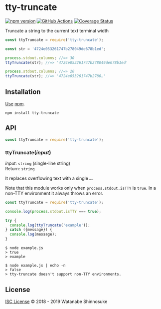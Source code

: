 # tty-truncate

[![npm version](https://img.shields.io/npm/v/tty-truncate.svg)](https://www.npmjs.com/package/tty-truncate)
[![GitHub Actions](https://action-badges.now.sh/shinnn/tty-truncate)](https://wdp9fww0r9.execute-api.us-west-2.amazonaws.com/production/results/shinnn/tty-truncate)
[![Coverage Status](https://img.shields.io/coveralls/shinnn/tty-truncate.svg)](https://coveralls.io/github/shinnn/tty-truncate?branch=master)

Truncate a string to the current text terminal width

```javascript
const ttyTruncate = require('tty-truncate');

const str = '4724e053261747b278049de678b1ed';

process.stdout.columns; //=> 30
ttyTruncate(str); //=> '4724e053261747b278049de678b1ed'

process.stdout.columns; //=> 20
ttyTruncate(str); //=> '4724e053261747b2780…'
```

## Installation

[Use](https://docs.npmjs.com/cli/install) [npm](https://docs.npmjs.com/getting-started/what-is-npm).

```
npm install tty-truncate
```

## API

```javascript
const ttyTruncate = require('tty-truncate');
```

### ttyTruncate(*input*)

*input*: `string` (single-line string)  
Return: `string`

It replaces overflowing text with a single `…`.

Note that this module works only when `process.stdout.isTTY` is `true`. In a non-TTY environment it always throws an error.

```javascript
const ttyTruncate = require('tty-truncate');

console.log(process.stdout.isTTY === true);

try {
  console.log(ttyTruncate('example'));
} catch ({message}) {
  console.log(message);
}
```

```
$ node example.js
> true
> example

$ node example.js | echo -n
> false
> tty-truncate doesn't support non-TTY environments.
```

## License

[ISC License](./LICENSE) © 2018 - 2019 Watanabe Shinnosuke
